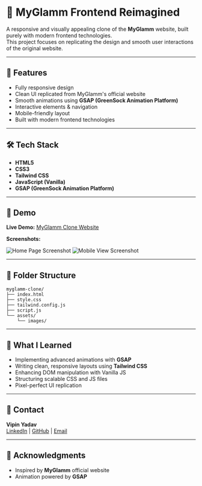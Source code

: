 # 💄 MyGlamm Frontend Reimagined
A responsive and visually appealing clone of the **MyGlamm** website, built purely with modern frontend technologies.  
This project focuses on replicating the design and smooth user interactions of the original website.

---

## 🚀 Features

- Fully responsive design
- Clean UI replicated from MyGlamm's official website
- Smooth animations using **GSAP (GreenSock Animation Platform)**
- Interactive elements & navigation
- Mobile-friendly layout
- Built with modern frontend technologies

---

## 🛠️ Tech Stack

- **HTML5**
- **CSS3**
- **Tailwind CSS**
- **JavaScript (Vanilla)**
- **GSAP (GreenSock Animation Platform)**

---

## 📸 Demo

**Live Demo:** [MyGlamm Clone Website](https://saturn1809.github.io/Chakravyuh-ReimagineRound1/)

**Screenshots:**

![Home Page Screenshot](#) <!-- Replace with your actual screenshot link -->
![Mobile View Screenshot](#)

---

## 📂 Folder Structure

```
myglamm-clone/
├── index.html
├── style.css
├── tailwind.config.js
├── script.js
└── assets/
    └── images/
```

---

## 🎯 What I Learned

- Implementing advanced animations with **GSAP**
- Writing clean, responsive layouts using **Tailwind CSS**
- Enhancing DOM manipulation with Vanilla JS
- Structuring scalable CSS and JS files
- Pixel-perfect UI replication

---

## 📢 Contact

**Vipin Yadav**  
[LinkedIn](#) | [GitHub](#) | [Email](#)

---

## 🙌 Acknowledgments

- Inspired by **MyGlamm** official website
- Animation powered by **GSAP**

